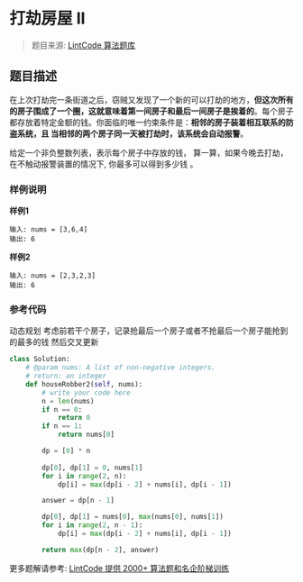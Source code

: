 # 打劫房屋 II
 > 题目来源: [LintCode 算法题库](https://www.lintcode.com/problem/house-robber-ii/?utm_source=sc-github-wzz)
 ## 题目描述
 在上次打劫完一条街道之后，窃贼又发现了一个新的可以打劫的地方，**但这次所有的房子围成了一个圈，这就意味着第一间房子和最后一间房子是挨着的**。每个房子都存放着特定金额的钱。你面临的唯一约束条件是：**相邻的房子装着相互联系的防盗系统，且 当相邻的两个房子同一天被打劫时，该系统会自动报警**。

给定一个非负整数列表，表示每个房子中存放的钱， 算一算，如果今晚去打劫，在不触动报警装置的情况下, 你最多可以得到多少钱 。
 ### 样例说明
 **样例1**

```
输入: nums = [3,6,4]
输出: 6
```

**样例2**

```
输入: nums = [2,3,2,3]
输出: 6
```

 ### 参考代码
 动态规划
考虑前若干个房子，记录抢最后一个房子或者不抢最后一个房子能抢到的最多的钱
然后交叉更新
```python
class Solution:
    # @param nums: A list of non-negative integers.
    # return: an integer
    def houseRobber2(self, nums):
        # write your code here
        n = len(nums)
        if n == 0:
            return 0
        if n == 1:
            return nums[0]

        dp = [0] * n
        
        dp[0], dp[1] = 0, nums[1]
        for i in range(2, n):
            dp[i] = max(dp[i - 2] + nums[i], dp[i - 1])

        answer = dp[n - 1]

        dp[0], dp[1] = nums[0], max(nums[0], nums[1])
        for i in range(2, n - 1):
            dp[i] = max(dp[i - 2] + nums[i], dp[i - 1])

        return max(dp[n - 2], answer)
```
 更多题解请参考: [LintCode 提供 2000+ 算法题和名企阶梯训练](https://www.lintcode.com/problem/?utm_source=sc-github-wzz)